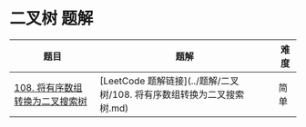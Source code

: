 # 二叉树 题解

| 题目                                                         | 题解                                                         | 难度 |
| ------------------------------------------------------------ | ------------------------------------------------------------ | ---- |
| [108. 将有序数组转换为二叉搜索树](https://leetcode-cn.com/problems/convert-sorted-array-to-binary-search-tree/) | [LeetCode 题解链接](../题解/二叉树/108. 将有序数组转换为二叉搜索树.md) | 简单 |
